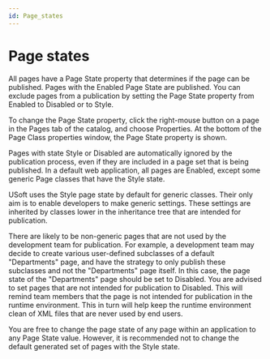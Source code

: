```yaml
---
id: Page_states
---
```


# Page states

All pages have a Page State property that determines if the page can be published. Pages with the Enabled Page State are published. You can exclude pages from a publication by setting the Page State property from Enabled to Disabled or to Style.

To change the Page State property, click the right-mouse button on a page in the Pages tab of the catalog, and choose Properties. At the bottom of the Page Class properties window, the Page State property is shown.

Pages with state Style or Disabled are automatically ignored by the publication process, even if they are included in a page set that is being published. In a default web application, all pages are Enabled, except some generic Page classes that have the Style state.

USoft uses the Style page state by default for generic classes. Their only aim is to enable developers to make generic settings. These settings are inherited by classes lower in the inheritance tree that are intended for publication.

There are likely to be non-generic pages that are not used by the development team for publication. For example, a development team may decide to create various user-defined subclasses of a default "Departments" page, and have the strategy to only publish these subclasses and not the "Departments" page itself. In this case, the page state of the "Departments" page should be set to Disabled. You are advised to set pages that are not intended for publication to Disabled. This will remind team members that the page is not intended for publication in the runtime environment. This in turn will help keep the runtime environment clean of XML files that are never used by end users.

You are free to change the page state of any page within an application to any Page State value. However, it is recommended not to change the default generated set of pages with the Style state.